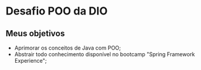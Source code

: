 # Desafio POO da DIO

## Meus objetivos
- Aprimorar os conceitos de Java com POO;
- Abstrair todo conhecimento disponível no bootcamp "Spring Framework Experience";